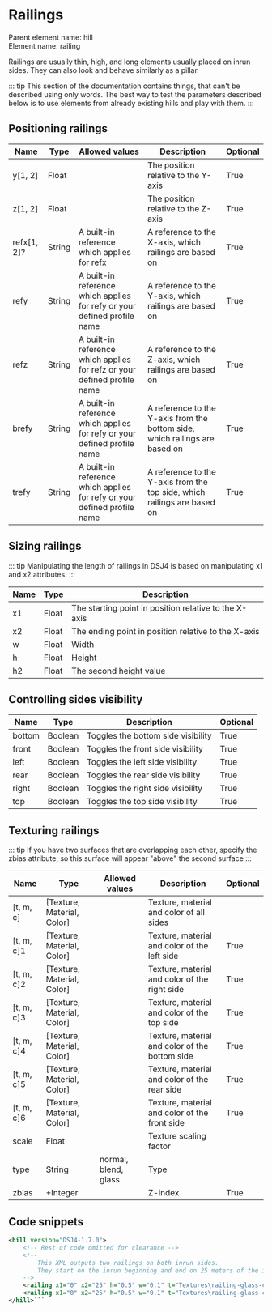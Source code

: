 # Railings

Parent element name: hill\
Element name: railing

Railings are usually thin, high, and long elements usually placed on inrun sides. They can also look and behave similarly as a pillar.

::: tip
This section of the documentation contains things, that can't be described using only words. The best way to test the parameters described below is to use elements from already existing hills and play with them.
:::

## Positioning railings

| Name        | Type   | Allowed values                                                           | Description                                                                 | Optional |
| ----------- | ------ | ------------------------------------------------------------------------ | --------------------------------------------------------------------------- | -------- |
| y[1, 2]     | Float  |                                                                          | The position relative to the Y-axis                                         | True     |
| z[1, 2]     | Float  |                                                                          | The position relative to the Z-axis                                         | True     |
| refx[1, 2]? | String | A built-in reference which applies for refx                              | A reference to the X-axis, which railings are based on                      | True     |
| refy        | String | A built-in reference which applies for refy or your defined profile name | A reference to the Y-axis, which railings are based on                      | True     |
| refz        | String | A built-in reference which applies for refz or your defined profile name | A reference to the Z-axis, which railings are based on                      | True     |
| brefy       | String | A built-in reference which applies for refy or your defined profile name | A reference to the Y-axis from the bottom side, which railings are based on | True     |
| trefy       | String | A built-in reference which applies for refy or your defined profile name | A reference to the Y-axis from the top side, which railings are based on    | True     |

## Sizing railings

::: tip
Manipulating the length of railings in DSJ4 is based on manipulating x1 and x2 attributes.
:::

| Name | Type  | Description                                           |
| ---- | ----- | ----------------------------------------------------- |
| x1   | Float | The starting point in position relative to the X-axis |
| x2   | Float | The ending point in position relative to the X-axis   |
| w    | Float | Width                                                 |
| h    | Float | Height                                                |
| h2   | Float | The second height value                               |

## Controlling sides visibility

| Name   | Type    | Description                        | Optional |
| ------ | ------- | ---------------------------------- | -------- |
| bottom | Boolean | Toggles the bottom side visibility | True     |
| front  | Boolean | Toggles the front side visibility  | True     |
| left   | Boolean | Toggles the left side visibility   | True     |
| rear   | Boolean | Toggles the rear side visibility   | True     |
| right  | Boolean | Toggles the right side visibility  | True     |
| top    | Boolean | Toggles the top side visibility    | True     |

## Texturing railings

::: tip
If you have two surfaces that are overlapping each other, specify the zbias attribute, so this surface will appear "above" the second surface
:::

| Name       | Type                       | Allowed values       | Description                                    | Optional |
| ---------- | -------------------------- | -------------------- | ---------------------------------------------- | -------- |
| [t, m, c]  | [Texture, Material, Color] |                      | Texture, material and color of all sides       |          |
| [t, m, c]1 | [Texture, Material, Color] |                      | Texture, material and color of the left side   | True     |
| [t, m, c]2 | [Texture, Material, Color] |                      | Texture, material and color of the right side  | True     |
| [t, m, c]3 | [Texture, Material, Color] |                      | Texture, material and color of the top side    | True     |
| [t, m, c]4 | [Texture, Material, Color] |                      | Texture, material and color of the bottom side | True     |
| [t, m, c]5 | [Texture, Material, Color] |                      | Texture, material and color of the rear side   | True     |
| [t, m, c]6 | [Texture, Material, Color] |                      | Texture, material and color of the front side  | True     |
| scale      | Float                      |                      | Texture scaling factor                         |          |
| type       | String                     | normal, blend, glass | Type                                           |          |
| zbias      | +Integer                   |                      | Z-index                                        | True     |

## Code snippets

``` xml
<hill version="DSJ4-1.7.0">
    <!-- Rest of code omitted for clearance -->
    <!-- 
        This XML outputs two railings on both inrun sides.
        They start on the inrun beginning and end on 25 meters of the inrun.
    -->
    <railing x1="0" x2="25" h="0.5" w="0.1" t="Textures\railing-glass-cut.png" m="Materials\window.xml" c="0xFFFFFFFF" y="0" z="-1" refx="inrun" />
    <railing x1="0" x2="25" h="0.5" w="0.1" t="Textures\railing-glass-cut.png" m="Materials\window.xml" c="0xFFFFFFFF" y="0" z="1" refx="inrun" />
</hill>```
